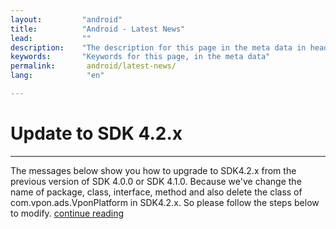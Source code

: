 ```yaml
---
layout:         "android"
title:          "Android - Latest News"
lead:           ""
description:    "The description for this page in the meta data in header."
keywords:       "Keywords for this page, in the meta data"
permalink:       android/latest-news/
lang:            "en"

---
```

# Update to SDK 4.2.x
---
The messages below show you how to upgrade to SDK4.2.x from the previous version of SDK 4.0.0 or SDK 4.1.0. Because we've change the name of package, class, interface, method and also delete the class of com.vpon.ads.VponPlatform in SDK4.2.x. So please follow the steps below to modify. [continue reading](update-to-SDK4_2_x)
